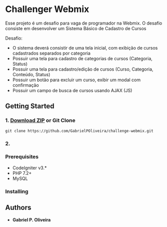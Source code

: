 # Challenger Webmix

Esse projeto é um desafio para vaga de programador na Webmix. O desafio consiste em desenvolver um Sistema Básico de Cadastro de Cursos

Desafio:
* O sistema deverá consistir de uma tela inicial, com exibição de cursos cadastrados separados por categoria
* Possuir uma tela para cadastro de categorias de cursos (Categoria, Status)
* Possuir uma tela para cadastro/edição de cursos (Curso, Categoria, Conteúdo, Status)
* Possuir um botão para excluir um curso, exibir um modal com confirmação
* Possuir um campo de busca de cursos usando AJAX (JS)

## Getting Started
### 1. [Download ZIP](https://github.com/GabrielPOliveira/challenge-webmix.git) or Git Clone
```
git clone https://github.com/GabrielPOliveira/challenge-webmix.git
```
### 2.

### Prerequisites
- CodeIgniter v3.*
- PHP 7.2+
- MySQL

### Installing


## Authors

* **Gabriel P. Oliveira**
